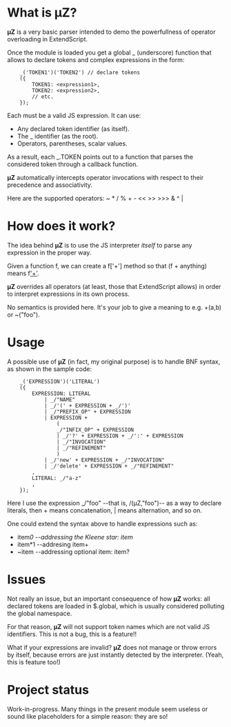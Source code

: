 What is µZ?
======

**µZ** is a very basic parser intended to demo the powerfullness of operator overloading in ExtendScript.

Once the module is loaded you get a global _ (underscore) function that allows to declare tokens and complex expressions in the form:

		_('TOKEN1')('TOKEN2') // declare tokens
		({
		    TOKEN1: <expression1>,
		    TOKEN2: <expression2>,
		    // etc.
		});

Each <expression> must be a valid JS expression. It can use:

+ Any declared token identifier (as itself).
+ The _ identifier (as the root).
+ Operators, parentheses, scalar values.

As a result, each _.TOKEN points out to a function that parses the considered token through a callback function.

**µZ** automatically intercepts operator invocations with respect to their precedence and associativity.

Here are the supported operators:
		~ * / % + - << >> >>> & ^ |

How does it work?
======

The idea behind **µZ** is to use the JS interpreter *itself* to parse any expression in the proper way.

Given a function f, we can create a f['+'] method so that (f + anything) means f['+'](anything).

**µZ** overrides all operators (at least, those that ExtendScript allows) in order to interpret expressions in its own process.

No semantics is provided here. It's your job to give a meaning to e.g. +(a,b) or ~("foo").

Usage
======

A possible use of **µZ** (in fact, my original purpose) is to handle BNF syntax, as shown in the sample code:

		_('EXPRESSION')('LITERAL')
		({
			EXPRESSION: LITERAL
		  		| _/"NAME"
		  		| _/'(' + EXPRESSION + _/')'
		  		| _/"PREFIX_OP" + EXPRESSION
		  		| EXPRESSION +
		  			(
		  	  		_/"INFIX_OP" + EXPRESSION
		  			| _/'?' + EXPRESSION + _/':' + EXPRESSION
		  			| _/"INVOCATION"
		  			| _/"REFINEMENT"
		  			)
		  		| _/'new' + EXPRESSION + _/"INVOCATION"
		  		| _/'delete' + EXPRESSION + _/"REFINEMENT"
			,
			LITERAL: _/"a-z"
			,
		});

Here I use the expression _/"foo" --that is, /(µZ,"foo")-- as a way to declare literals, then + means concatenation, | means alternation, and so on.

One could extend the syntax above to handle expressions such as:

+ item*0 --addressing the Kleene star: item*
+ item*1 --addresing item+
+ ~item  --addressing optional item: item?

Issues
=====

Not really an issue, but an important consequence of how **µZ** works: all declared tokens are loaded in $.global, which is usually considered polluting the global namespace.

For that reason, **µZ** will not support token names which are not valid JS identifiers. This is not a bug, this is a feature!!

What if your expressions are invalid? **µZ** does not manage or throw errors by itself, because errors are just instantly detected by the interpreter. (Yeah, this is feature too!)

Project status
=====

Work-in-progress. Many things in the present module seem useless or sound like placeholders for a simple reason: they are so!
